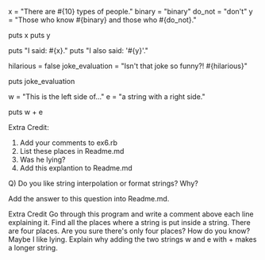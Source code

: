 x = "There are #{10} types of people."
binary = "binary"
do_not = "don't"
y = "Those who know #{binary} and those who #{do_not}."

puts x
puts y

puts "I said: #{x}."
puts "I also said: '#{y}'."

hilarious = false
joke_evaluation = "Isn't that joke so funny?! #{hilarious}"

puts joke_evaluation

w = "This is the left side of..."
e = "a string with a right side."

puts w + e

Extra Credit:
1) Add your comments to ex6.rb
2) List these places in Readme.md
3) Was he lying?
4) Add this explantion to Readme.md

Q) Do you like string interpolation or format strings?  Why?

Add the answer to this question into Readme.md.

Extra Credit
Go through this program and write a comment above each line explaining it.
Find all the places where a string is put inside a string. There are four places.
Are you sure there's only four places? How do you know? Maybe I like lying.
Explain why adding the two strings w and e with + makes a longer string.
